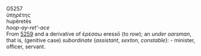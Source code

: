 G5257  
ὑπηρέτης  
hupēretēs  
*hoop-ay-ret‘-ace*  
From [5259](g5259) and a derivative of ἐρέσσω eressō (to *row*); an
*under* *oarsman*, that is, (genitive case) *subordinate* (*assistant*,
*sexton*, *constable*): - minister, officer, servant.  

